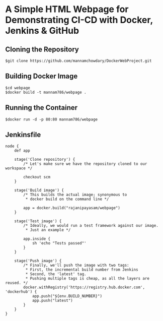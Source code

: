 # A Simple HTML Webpage for Demonstrating CI-CD with Docker, Jenkins & GitHub 

## Cloning the Repository

```
$git clone https://github.com/mannamchowdary/DockerWebProject.git
```

## Building Docker Image

```
$cd webpage
$docker build -t mannam786/webpage .
```

## Running the Container

```
$docker run -d -p 80:80 mannam786/webpage
```

## Jenkinsfile

```
node {
    def app

    stage('Clone repository') {
        /* Let's make sure we have the repository cloned to our workspace */

        checkout scm
    }

    stage('Build image') {
        /* This builds the actual image; synonymous to
         * docker build on the command line */

        app = docker.build("rajanipayasam/webpage")
    }

    stage('Test image') {
        /* Ideally, we would run a test framework against our image.
         * Just an example */

        app.inside {
            sh 'echo "Tests passed"'
        }
    }

    stage('Push image') {
        /* Finally, we'll push the image with two tags:
         * First, the incremental build number from Jenkins
         * Second, the 'latest' tag.
         * Pushing multiple tags is cheap, as all the layers are reused. */
        docker.withRegistry('https://registry.hub.docker.com', 'dockerhub') {
            app.push("${env.BUILD_NUMBER}")
            app.push("latest")
        }
    }
}
```

